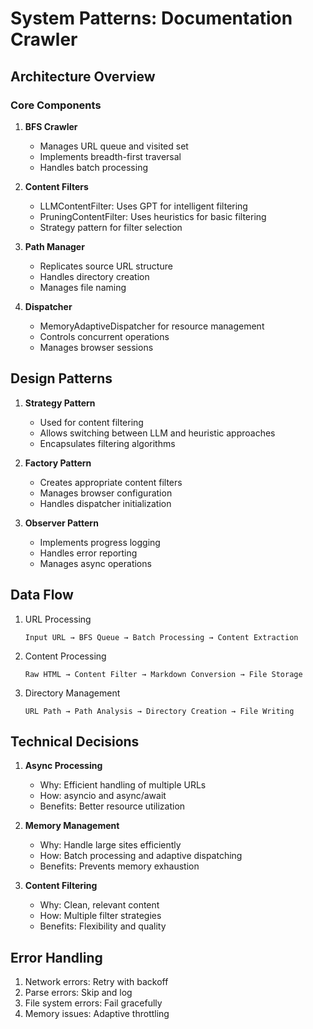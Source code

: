 # System Patterns: Documentation Crawler

## Architecture Overview

### Core Components
1. **BFS Crawler**
   - Manages URL queue and visited set
   - Implements breadth-first traversal
   - Handles batch processing

2. **Content Filters**
   - LLMContentFilter: Uses GPT for intelligent filtering
   - PruningContentFilter: Uses heuristics for basic filtering
   - Strategy pattern for filter selection

3. **Path Manager**
   - Replicates source URL structure
   - Handles directory creation
   - Manages file naming

4. **Dispatcher**
   - MemoryAdaptiveDispatcher for resource management
   - Controls concurrent operations
   - Manages browser sessions

## Design Patterns

1. **Strategy Pattern**
   - Used for content filtering
   - Allows switching between LLM and heuristic approaches
   - Encapsulates filtering algorithms

2. **Factory Pattern**
   - Creates appropriate content filters
   - Manages browser configuration
   - Handles dispatcher initialization

3. **Observer Pattern**
   - Implements progress logging
   - Handles error reporting
   - Manages async operations

## Data Flow
1. URL Processing
   ```
   Input URL → BFS Queue → Batch Processing → Content Extraction
   ```

2. Content Processing
   ```
   Raw HTML → Content Filter → Markdown Conversion → File Storage
   ```

3. Directory Management
   ```
   URL Path → Path Analysis → Directory Creation → File Writing
   ```

## Technical Decisions

1. **Async Processing**
   - Why: Efficient handling of multiple URLs
   - How: asyncio and async/await
   - Benefits: Better resource utilization

2. **Memory Management**
   - Why: Handle large sites efficiently
   - How: Batch processing and adaptive dispatching
   - Benefits: Prevents memory exhaustion

3. **Content Filtering**
   - Why: Clean, relevant content
   - How: Multiple filter strategies
   - Benefits: Flexibility and quality

## Error Handling
1. Network errors: Retry with backoff
2. Parse errors: Skip and log
3. File system errors: Fail gracefully
4. Memory issues: Adaptive throttling
